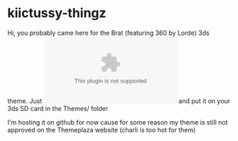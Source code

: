 # kiictussy-thingz
Hi, you probably came here for the Brat (featuring 360 by Lorde) 3ds theme. Just ![download this .zip here](https://github.com/kiictus/kiictussy-thingz/raw/main/brat_360_lowquality.zip) and put it on your 3ds SD card in the Themes/ folder

I'm hosting it on github for now cause for some reason my theme is still not approved on the Themeplaza website (charli is too hot for them)
